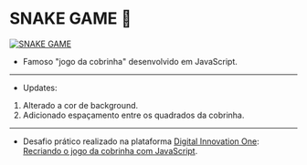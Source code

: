 #  SNAKE GAME  :snake:

[![SNAKE GAME](https://imgflip.com/gif/4sdb4y "SNAKE GAME")](https://lucasrmagalhaes.github.io/snake-js/ "SNAKE GAME")
- Famoso "jogo da cobrinha" desenvolvido em JavaScript.
------------
- Updates:
1. Alterado a cor de background.
2. Adicionado espaçamento entre os quadrados da cobrinha.
------------
- Desafio prático realizado na plataforma [Digital Innovation One](https://web.digitalinnovation.one/home "Digital Innovation One"): [Recriando o jogo da cobrinha com JavaScript](https://web.digitalinnovation.one/course/desafio-pratico-recriando-o-jogo-da-cobrinha-com-javascript/learning/66d83831-bae1-45f7-b2ea-af7d64d5d4f5?back=/track/desenvolvedor-front-end-reactjs&bootcamp_id=abf8f19f-691b-4dac-a14a-11ddcf3a14cd "Recriando o jogo da cobrinha com JavaScript").

